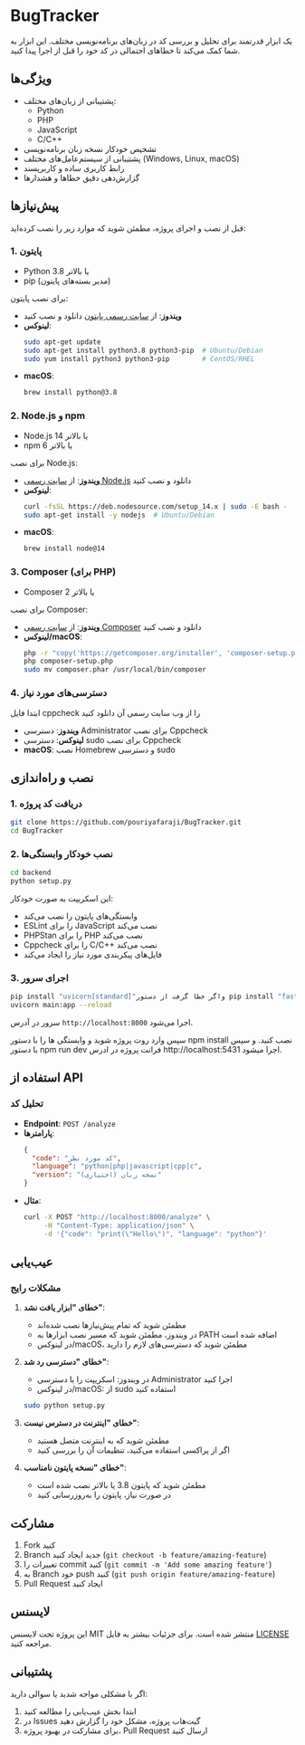# BugTracker

یک ابزار قدرتمند برای تحلیل و بررسی کد در زبان‌های برنامه‌نویسی مختلف. این ابزار به شما کمک می‌کند تا خطاهای احتمالی در کد خود را قبل از اجرا پیدا کنید.

## ویژگی‌ها

- پشتیبانی از زبان‌های مختلف:
  - Python
  - PHP
  - JavaScript
  - C/C++
- تشخیص خودکار نسخه زبان برنامه‌نویسی
- پشتیبانی از سیستم‌عامل‌های مختلف (Windows, Linux, macOS)
- رابط کاربری ساده و کاربرپسند
- گزارش‌دهی دقیق خطاها و هشدارها

## پیش‌نیازها

قبل از نصب و اجرای پروژه، مطمئن شوید که موارد زیر را نصب کرده‌اید:

### 1. پایتون

- Python 3.8 یا بالاتر
- pip (مدیر بسته‌های پایتون)

برای نصب پایتون:

- **ویندوز**: از [سایت رسمی پایتون](https://www.python.org/downloads/) دانلود و نصب کنید
- **لینوکس**:
  ```bash
  sudo apt-get update
  sudo apt-get install python3.8 python3-pip  # Ubuntu/Debian
  sudo yum install python3 python3-pip        # CentOS/RHEL
  ```
- **macOS**:
  ```bash
  brew install python@3.8
  ```

### 2. Node.js و npm

- Node.js 14 یا بالاتر
- npm 6 یا بالاتر

برای نصب Node.js:

- **ویندوز**: از [سایت رسمی Node.js](https://nodejs.org/) دانلود و نصب کنید
- **لینوکس**:
  ```bash
  curl -fsSL https://deb.nodesource.com/setup_14.x | sudo -E bash -
  sudo apt-get install -y nodejs  # Ubuntu/Debian
  ```
- **macOS**:
  ```bash
  brew install node@14
  ```

### 3. Composer (برای PHP)

- Composer 2 یا بالاتر

برای نصب Composer:

- **ویندوز**: از [سایت رسمی Composer](https://getcomposer.org/download/) دانلود و نصب کنید
- **لینوکس/macOS**:
  ```bash
  php -r "copy('https://getcomposer.org/installer', 'composer-setup.php');"
  php composer-setup.php
  sudo mv composer.phar /usr/local/bin/composer
  ```

### 4. دسترسی‌های مورد نیاز
 ابتدا فایل cppcheck را از وب سایت رسمی آن دانلود کنید
- **ویندوز**: دسترسی Administrator برای نصب Cppcheck
- **لینوکس**: دسترسی sudo برای نصب Cppcheck
- **macOS**: نصب Homebrew و دسترسی sudo




## نصب و راه‌اندازی

### 1. دریافت کد پروژه

```bash
git clone https://github.com/pouriyafaraji/BugTracker.git
cd BugTracker
```

### 2. نصب خودکار وابستگی‌ها

```bash
cd backend
python setup.py
```

این اسکریپت به صورت خودکار:

- وابستگی‌های پایتون را نصب می‌کند
- ESLint را برای JavaScript نصب می‌کند
- PHPStan را برای PHP نصب می‌کند
- Cppcheck را برای C/C++ نصب می‌کند
- فایل‌های پیکربندی مورد نیاز را ایجاد می‌کند

### 3. اجرای سرور

```bash
pip install "uvicorn[standard]"واگر خطا گرفت از دستور pip install "fastapi[all]" استفاده کنید
uvicorn main:app --reload
```

سرور در آدرس `http://localhost:8000` اجرا می‌شود.

سپس وارد روت پروژه شوید و وابستگی ها را با دستور npm install نصب کنید.
و سپس با دستور npm run dev فرانت پروژه در ادرس http://localhost:5431 اجرا میشود.
## استفاده از API

### تحلیل کد

- **Endpoint**: `POST /analyze`
- **پارامترها**:
  ```json
  {
    "code": "کد مورد نظر",
    "language": "python|php|javascript|cpp|c",
    "version": "نسخه زبان (اختیاری)"
  }
  ```
- **مثال**:
  ```bash
  curl -X POST "http://localhost:8000/analyze" \
       -H "Content-Type: application/json" \
       -d '{"code": "print(\"Hello\")", "language": "python"}'
  ```

## عیب‌یابی

### مشکلات رایج

1. **خطای "ابزار یافت نشد"**:

   - مطمئن شوید که تمام پیش‌نیازها نصب شده‌اند
   - در ویندوز، مطمئن شوید که مسیر نصب ابزارها به PATH اضافه شده است
   - در لینوکس/macOS، مطمئن شوید که دسترسی‌های لازم را دارید

2. **خطای "دسترسی رد شد"**:

   - در ویندوز: اسکریپت را با دسترسی Administrator اجرا کنید
   - در لینوکس/macOS: از sudo استفاده کنید

   ```bash
   sudo python setup.py
   ```

3. **خطای "اینترنت در دسترس نیست"**:

   - مطمئن شوید که به اینترنت متصل هستید
   - اگر از پراکسی استفاده می‌کنید، تنظیمات آن را بررسی کنید

4. **خطای "نسخه پایتون نامناسب"**:
   - مطمئن شوید که پایتون 3.8 یا بالاتر نصب شده است
   - در صورت نیاز، پایتون را به‌روزرسانی کنید

## مشارکت

1. Fork کنید
2. Branch جدید ایجاد کنید (`git checkout -b feature/amazing-feature`)
3. تغییرات را commit کنید (`git commit -m 'Add some amazing feature'`)
4. به Branch خود push کنید (`git push origin feature/amazing-feature`)
5. Pull Request ایجاد کنید

## لایسنس

این پروژه تحت لایسنس MIT منتشر شده است. برای جزئیات بیشتر به فایل [LICENSE](LICENSE) مراجعه کنید.

## پشتیبانی

اگر با مشکلی مواجه شدید یا سوالی دارید:

1. ابتدا بخش عیب‌یابی را مطالعه کنید
2. در Issues گیت‌هاب پروژه، مشکل خود را گزارش دهید
3. برای مشارکت در بهبود پروژه، Pull Request ارسال کنید
